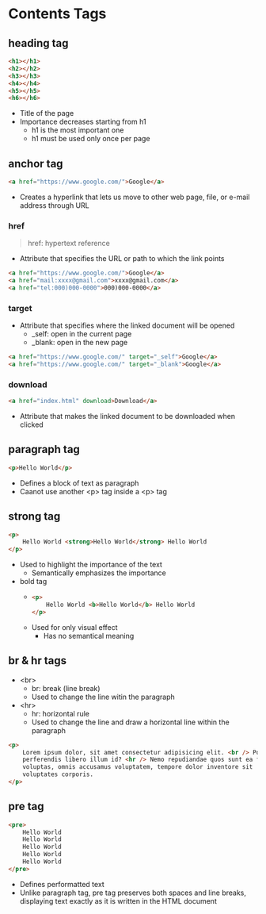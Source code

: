 # Contents Tags

## heading tag

```HTML
<h1></h1>
<h2></h2>
<h3></h3>
<h4></h4>
<h5></h5>
<h6></h6>
```

- Title of the page
- Importance decreases starting from h1
  - h1 is the most important one
  - h1 must be used only once per page

## anchor tag

```HTML
<a href="https://www.google.com/">Google</a>
```

- Creates a hyperlink that lets us move to other web page, file, or e-mail address through URL

### href

> href: hypertext reference

- Attribute that specifies the URL or path to which the link points

```HTML
<a href="https://www.google.com/">Google</a>
<a href="mail:xxxx@gmail.com">xxxx@gmail.com</a>
<a href="tel:000)000-0000">000)000-0000</a>
```

### target

- Attribute that specifies where the linked document will be opened
  - \_self: open in the current page
  - \_blank: open in the new page

```HTML
<a href="https://www.google.com/" target="_self">Google</a>
<a href="https://www.google.com/" target="_blank">Google</a>
```

### download

```HTML
<a href="index.html" download>Download</a>
```

- Attribute that makes the linked document to be downloaded when clicked

## paragraph tag

```HTML
<p>Hello World</p>
```

- Defines a block of text as paragraph
- Caanot use another \<p> tag inside a \<p> tag

## strong tag

```HTML
<p>
    Hello World <strong>Hello World</strong> Hello World
</p>
```

- Used to highlight the importance of the text
  - Semantically emphasizes the importance
- bold tag
  - ```HTML
    <p>
        Hello World <b>Hello World</b> Hello World
    </p>
    ```
  - Used for only visual effect
    - Has no semantical meaning

## br & hr tags

- \<br>
  - br: break (line break)
  - Used to change the line witin the paragraph
- \<hr>
  - hr: horizontal rule
  - Used to change the line and draw a horizontal line within the paragraph

```HTML
<p>
    Lorem ipsum dolor, sit amet consectetur adipisicing elit. <br /> Possimus
    perferendis libero illum id? <hr /> Nemo repudiandae quos sunt ea fugiat suscipit
    voluptas, omnis accusamus voluptatem, tempore dolor inventore sit
    voluptates corporis.
</p>
```

## pre tag

```HTML
<pre>
    Hello World
    Hello World
    Hello World
    Hello World
    Hello World
</pre>
```

- Defines performatted text
- Unlike paragraph tag, pre tag preserves both spaces and line breaks, displaying text exactly as it is written in the HTML document
